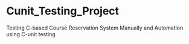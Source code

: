 # Cunit_Testing_Project
Testing C-based Course Reservation System Manually and Automation using C-unit testing
